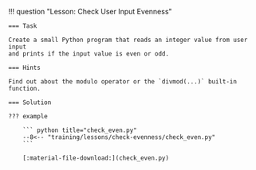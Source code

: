 !!! question "Lesson: Check User Input Evenness"
   
    === Task
    
    Create a small Python program that reads an integer value from user input
    and prints if the input value is even or odd.

    === Hints
    
    Find out about the modulo operator or the `divmod(...)` built-in function.

    === Solution

    ??? example

        ``` python title="check_even.py"
        --8<-- "training/lessons/check-evenness/check_even.py"
        ```

        [:material-file-download:](check_even.py)
